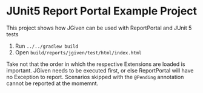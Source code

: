 # JUnit5 Report Portal Example Project

This project shows how JGiven can be used with ReportPortal and JUnit 5 tests

1. Run `../../gradlew build`
2. Open `build/reports/jgiven/test/html/index.html`

Take not that the order in which the respective Extensions are loaded is important. JGiven needs to be executed first, or else ReportPortal will have no Exception to report. Scenarios skipped with the `@Pending` annotation cannot be reported at the momemnt.